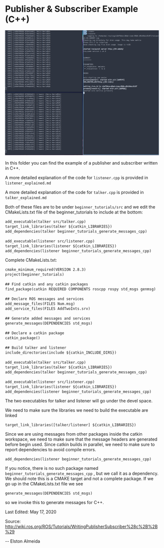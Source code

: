 # Publisher & Subscriber Example (C++)

![header](/ROS/Images/PubSubBanner.png)

In this folder you can find the example of a publisher and subscriber written in C++. 

A more detailed explanation of the code for `listener.cpp`  is provided in `listener_explained.md`

A more detailed explanation of the code for `talker.cpp` is provided in `talker_explained.md`

Both of these files are to be under `beginner_tutorials/src` and we edit the CMakeLists.txt file of the beginner_tutorials to include at the bottom:

```
add_executable(talker src/talker.cpp)
target_link_libraries(talker ${catkin_LIBRARIES})
add_dependencies(talker beginner_tutorials_generate_messages_cpp)

add_executable(listener src/listener.cpp)
target_link_libraries(listener ${catkin_LIBRARIES})
add_dependencies(listener beginner_tutorials_generate_messages_cpp)
```

Complete CMakeLists.txt:

```
cmake_minimum_required(VERSION 2.8.3)
project(beginner_tutorials)

## Find catkin and any catkin packages
find_package(catkin REQUIRED COMPONENTS roscpp rospy std_msgs genmsg)

## Declare ROS messages and services
add_message_files(FILES Num.msg)
add_service_files(FILES AddTwoInts.srv)

## Generate added messages and services
generate_messages(DEPENDENCIES std_msgs)

## Declare a catkin package
catkin_package()

## Build talker and listener
include_directories(include ${catkin_INCLUDE_DIRS})

add_executable(talker src/talker.cpp)
target_link_libraries(talker ${catkin_LIBRARIES})
add_dependencies(talker beginner_tutorials_generate_messages_cpp)

add_executable(listener src/listener.cpp)
target_link_libraries(listener ${catkin_LIBRARIES})
add_dependencies(listener beginner_tutorials_generate_messages_cpp)
```

The two executables for talker and listener will go under the devel space. 

We need to make sure the libraries we need to build the executable are linked

```
target_link_libraries([talker/listener] ${catkin_LIBRARIES})
```

Since we are using messages from other packages inside the catkin workspace, we need to make sure that the message headers are generated before begin used. Since catkin builds in parallel, we need to make sure to report dependencies to avoid compile errors. 

```
add_dependencies(listener beginner_tutorials_generate_messages_cpp)
```

If you notice, there is no such package named `beginner_tutorials_generate_messages_cpp` , but we call it as a dependency. We should note this is a CMAKE target and not a complete package. If we go up in the CMakeLists.txt file we see

```
generate_messages(DEPENDENCIES std_msgs)
```

so we invoke this to generate messages for C++.



Last Edited: May 17, 2020

Source: http://wiki.ros.org/ROS/Tutorials/WritingPublisherSubscriber%28c%2B%2B%29

-- Elston Almeida

